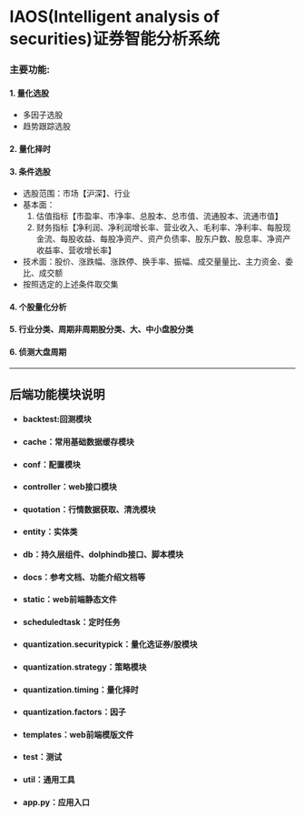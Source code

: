 # IAOS(Intelligent analysis of securities)证券智能分析系统
### 主要功能:

#### 1. 量化选股
- 多因子选股
- 趋势跟踪选股


#### 2. 量化择时


#### 3. 条件选股
- 选股范围：市场【沪深】、行业
- 基本面：
  1. 估值指标【市盈率、市净率、总股本、总市值、流通股本、流通市值】
  2. 财务指标【净利润、净利润增长率、营业收入、毛利率、净利率、每股现金流、每股收益、每股净资产、资产负债率、股东户数、股息率、净资产收益率、营收增长率】
- 技术面：股价、涨跌幅、涨跌停、换手率、振幅、成交量量比、主力资金、委比、成交额
- 按照选定的上述条件取交集


#### 4. 个股量化分析


#### 5. 行业分类、周期非周期股分类、大、中小盘股分类


#### 6. 侦测大盘周期

---



## 后端功能模块说明
- #### backtest:回测模块
- #### cache：常用基础数据缓存模块
- #### conf：配置模块
- #### controller：web接口模块
- #### quotation：行情数据获取、清洗模块
- #### entity：实体类
- #### db：持久层组件、dolphindb接口、脚本模块
- #### docs：参考文档、功能介绍文档等
- #### static：web前端静态文件
- #### scheduledtask：定时任务
- #### quantization.securitypick：量化选证券/股模块
- #### quantization.strategy：策略模块
- #### quantization.timing：量化择时
- #### quantization.factors：因子
- #### templates：web前端模版文件
- #### test：测试
- #### util：通用工具
- #### app.py：应用入口
